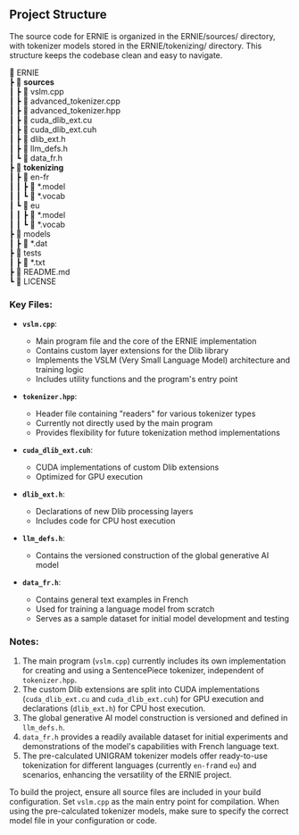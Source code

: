 ## Project Structure

The source code for ERNIE is organized in the ERNIE/sources/ directory, with tokenizer models stored in the ERNIE/tokenizing/ directory. This structure keeps the codebase clean and easy to navigate.

📂 ERNIE<br>
┣ 📂 <b>sources</b><br>
┃ ┣ 📜 vslm.cpp<br>
┃ ┣ 📜 advanced_tokenizer.cpp<br>
┃ ┣ 📜 advanced_tokenizer.hpp<br>
┃ ┣ 📜 cuda_dlib_ext.cu<br>
┃ ┣ 📜 cuda_dlib_ext.cuh<br>
┃ ┣ 📜 dlib_ext.h<br>
┃ ┣ 📜 llm_defs.h<br>
┃ ┗ 📜 data_fr.h<br>
┣ 📂 <b>tokenizing</b><br>
┃ ┣ 📂 en-fr<br>
┃ ┃ ┣ 📜 *.model<br>
┃ ┃ ┗ 📜 *.vocab<br>
┃ ┗ 📂 eu<br>
┃ ┃ ┣ 📜 *.model<br>
┃ ┃ ┗ 📜 *.vocab<br>
┣ 📂 models<br>
┃ ┣ 📜 *.dat<br>
┣ 📂 tests<br>
┃ ┣ 📜 *.txt<br>
┣ 📜 README.md<br>
┗ 📜 LICENSE<br>

### Key Files:

- **`vslm.cpp`**: 
  - Main program file and the core of the ERNIE implementation
  - Contains custom layer extensions for the Dlib library
  - Implements the VSLM (Very Small Language Model) architecture and training logic
  - Includes utility functions and the program's entry point

- **`tokenizer.hpp`**: 
  - Header file containing "readers" for various tokenizer types
  - Currently not directly used by the main program
  - Provides flexibility for future tokenization method implementations
 
- **`cuda_dlib_ext.cuh`**: 
  - CUDA implementations of custom Dlib extensions
  - Optimized for GPU execution

- **`dlib_ext.h`**: 
  - Declarations of new Dlib processing layers
  - Includes code for CPU host execution

- **`llm_defs.h`**: 
  - Contains the versioned construction of the global generative AI model

- **`data_fr.h`**: 
  - Contains general text examples in French
  - Used for training a language model from scratch
  - Serves as a sample dataset for initial model development and testing

### Notes:

1. The main program (`vslm.cpp`) currently includes its own implementation for creating and using a SentencePiece tokenizer, independent of `tokenizer.hpp`.
2. The custom Dlib extensions are split into CUDA implementations (`cuda_dlib_ext.cu` and `cuda_dlib_ext.cuh`) for GPU execution and declarations (`dlib_ext.h`) for CPU host execution.
3. The global generative AI model construction is versioned and defined in `llm_defs.h`.
4. `data_fr.h` provides a readily available dataset for initial experiments and demonstrations of the model's capabilities with French language text.
5. The pre-calculated UNIGRAM tokenizer models offer ready-to-use tokenization for different languages (currently `en-fr`and `eu`) and scenarios, enhancing the versatility of the ERNIE project.

To build the project, ensure all source files are included in your build configuration. Set `vslm.cpp` as the main entry point for compilation. When using the pre-calculated tokenizer models, make sure to specify the correct model file in your configuration or code.

